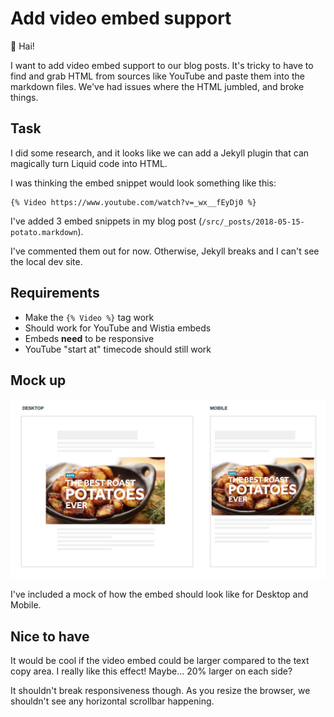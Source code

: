 # Add video embed support

👋 Hai!

I want to add video embed support to our blog posts. It's tricky to have to find and grab HTML from sources like YouTube and paste them into the markdown files. We've had issues where the HTML jumbled, and broke things.


## Task

I did some research, and it looks like we can add a Jekyll plugin that can magically turn Liquid code into HTML.

I was thinking the embed snippet would look something like this:

```
{% Video https://www.youtube.com/watch?v=_wx__fEyDj0 %}
```

I've added 3 embed snippets in my blog post (`/src/_posts/2018-05-15-potato.markdown`).

I've commented them out for now. Otherwise, Jekyll breaks and I can't see the local dev site.


## Requirements
* Make the `{% Video %}` tag work
* Should work for YouTube and Wistia embeds
* Embeds **need** to be responsive
* YouTube "start at" timecode should still work



## Mock up

![mockup](./images/video-embed-mockup.png)

I've included a mock of how the embed should look like for Desktop and Mobile.



## Nice to have

It would be cool if the video embed could be larger compared to the text copy area. I really like this effect! Maybe… 20% larger on each side?

It shouldn't break responsiveness though. As you resize the browser, we shouldn't see any horizontal scrollbar happening.
